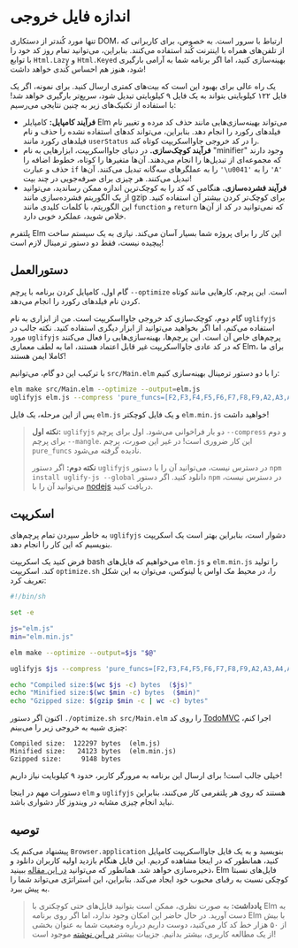 # اندازه فایل خروجی

تنها مورد کُندتر از دستکاری DOM، ارتباط با سرور است. به خصوص، برای کاربرانی که از تلفن‌های همراه با اینترنت کُند استفاده می‌کنند. بنابراین، می‌توانید تمام روز کد خود را با توابع `Html.Lazy` و `Html.Keyed` بهینه‌سازی کنید، اما اگر برنامه شما به آرامی بارگیری شود، هنوز هم احساس کُندی خواهد داشت!

یک راه عالی برای بهبود این است که بیت‌های کمتری ارسال کنید. برای نمونه، اگر یک فایل ۱۲۲ کیلوبایتی بتواند به یک فایل ۹ کیلوبایتی تبدیل شود، سریع‌تر بارگیری خواهد شد! با استفاده از تکنیک‌های زیر به چنین نتایجی می‌رسیم:

- **فرآیند کامپایل:** کامپایلر Elm می‌تواند بهینه‌سازی‌هایی مانند حذف کد مرده و تغییر نام فیلدهای رکورد را انجام دهد. بنابراین، می‌تواند کدهای استفاده نشده را حذف و نام فیلدهای رکورد مانند `userStatus` را در کد خروجی جاوااسکریپت کوتاه کند.
- **فرآیند کوچک‌سازی.** در دنیای جاوااسکریپت، ابزارهایی به نام "minifier" وجود دارند که مجموعه‌ای از تبدیل‌ها را انجام می‌دهند. آن‌ها متغیرها را کوتاه، خطوط اضافه را حذف و عبارت `if` را به عملگرهای سه‌گانه تبدیل می‌کنند. آن‌ها `'\u0041'` را به `'A'` تبدیل می‌کنند. هر چیزی برای صرفه‌جویی در چند بیت!
- **فرآیند فشرده‌سازی.** هنگامی که کد را به کوچک‌ترین اندازه ممکن رساندید، می‌توانید از یک الگوریتم فشرده‌سازی مانند gzip برای کوچک‌تر کردن بیشتر آن استفاده کنید. این الگوریتم، با کلمات کلیدی مانند `function` و `return` که نمی‌توانید در کد از آن‌ها خلاص شوید، عملکرد خوبی دارد.

پلتفرم Elm این کار را برای پروژه شما بسیار آسان می‌کند. نیازی به یک سیستم ساخت پیچیده نیست، فقط دو دستور ترمینال لازم است!

## دستورالعمل

گام اول، کامپایل کردن برنامه با پرچم `--optimize` است. این پرچم، کارهایی مانند کوتاه کردن نام فیلدهای رکورد را انجام می‌دهد.

گام دوم، کوچک‌سازی کد خروجی جاوااسکریپت است. من از ابزاری به نام `uglifyjs` استفاده می‌کنم، اما اگر بخواهید می‌توانید از ابزار دیگری استفاده کنید. نکته جالب در مورد `uglifyjs` پرچم‌های خاص آن است. این پرچم‌ها، بهینه‌سازی‌هایی را فعال می‌کنند که در کد عادی جاوااسکریپت غیر قابل اعتماد هستند، اما به لطف معماری Elm، برای ما کاملا ایمن هستند!

با ترکیب این دو گام، می‌توانیم `src/Main.elm` را با دو دستور ترمینال بهینه‌سازی کنیم:

```bash
elm make src/Main.elm --optimize --output=elm.js
uglifyjs elm.js --compress 'pure_funcs=[F2,F3,F4,F5,F6,F7,F8,F9,A2,A3,A4,A5,A6,A7,A8,A9],pure_getters,keep_fargs=false,unsafe_comps,unsafe' | uglifyjs --mangle --output elm.min.js
```

پس از این مرحله، یک فایل `elm.js` و یک فایل کوچکتر `elm.min.js` خواهید داشت!

> **نکته اول:** `uglifyjs` دو بار فراخوانی می‌شود. اول برای پرچم `--compress` و دوم برای پرچم `--mangle`. این کار ضروری است! در غیر این صورت، پرچم `pure_funcs` نادیده گرفته می‌شود.
>
> **نکته دوم:** اگر دستور `uglifyjs` در دسترس نیست، می‌توانید آن را با دستور `npm install uglify-js --global` دانلود کنید. اگر دستور `npm` در دسترس نیست، می‌توانید آن را با [nodejs][nodejs] دریافت کنید.

## اسکریپت

به خاطر سپردن تمام پرچم‌های `uglifyjs` دشوار است، بنابراین بهتر است یک اسکریپت بنویسیم که این کار را انجام دهد.

فرض کنید یک اسکریپت bash می‌خواهیم که فایل‌های `elm.js` و `elm.min.js` را تولید کند. اسکریپت `optimize.sh` را، در محیط مک اواس یا لینوکس، می‌توان به این شکل تعریف کرد:

```bash
#!/bin/sh

set -e

js="elm.js"
min="elm.min.js"

elm make --optimize --output=$js "$@"

uglifyjs $js --compress 'pure_funcs=[F2,F3,F4,F5,F6,F7,F8,F9,A2,A3,A4,A5,A6,A7,A8,A9],pure_getters,keep_fargs=false,unsafe_comps,unsafe' | uglifyjs --mangle --output $min

echo "Compiled size:$(wc $js -c) bytes  ($js)"
echo "Minified size:$(wc $min -c) bytes  ($min)"
echo "Gzipped size: $(gzip $min -c | wc -c) bytes"
```

اکنون اگر دستور `./optimize.sh src/Main.elm` را روی کد [TodoMVC][elm-todomvc] اجرا کنم، چیزی شبیه به خروجی زیر را می‌بینم:

```
Compiled size:  122297 bytes  (elm.js)
Minified size:   24123 bytes  (elm.min.js)
Gzipped size:     9148 bytes
```

خیلی جالب است! برای ارسال این برنامه به مرورگر کاربر، حدود ۹ کیلوبایت نیاز داریم!

دستورات مهم در اینجا `elm` و `uglifyjs` هستند که روی هر پلتفرمی کار می‌کنند، بنابراین نباید انجام چیزی مشابه در ویندوز کار دشواری باشد.

## توصیه

پیشنهاد می‌کنم یک `Browser.application` بنویسید و به یک فایل جاوااسکریپت کامپایل کنید، همانطور که در اینجا مشاهده کردیم. این فایل هنگام بازدید اولیه کاربران دانلود و ذخیره‌سازی خواهد شد. همانطور که می‌توانید [در این مقاله][small-assets] ببینید، Elm فایل‌های نسبتا کوچکی نسبت به رقبای محبوب خود ایجاد می‌کند. بنابراین، این استراتژی می‌تواند شما را به پیش ببرد.

> **یادداشت:** به صورت نظری، ممکن است بتوانید فایل‌های حتی کوچکتری با Elm به دست آورید. در حال حاضر این امکان وجود ندارد، اما اگر روی برنامه Elm با بیش از ۵۰ هزار خط کد کار می‌کنید، دوست داریم درباره وضعیت شما به عنوان بخشی از یک مطالعه کاربری، بیشتر بدانیم. جزییات بیشتر [در این نوشته][report] موجود است!

[nodejs]: https://nodejs.org
[elm-todomvc]: https://github.com/evancz/elm-todomvc
[small-assets]: https://elm-lang.org/blog/small-assets-without-the-headache
[report]: https://gist.github.com/evancz/fc6ff4995395a1643155593a182e2de7